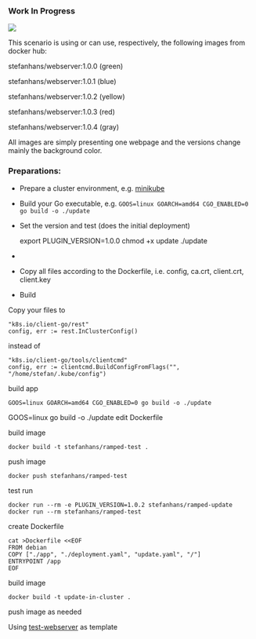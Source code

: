 ### Work In Progress

<a href="https://asciinema.org/a/8C4FwMI74WkbPNaIeo4MUZHgi" target="_blank"><img src="https://asciinema.org/a/8C4FwMI74WkbPNaIeo4MUZHgi.png" /></a>

This scenario is using or can use, respectively, the following images from docker hub:

stefanhans/webserver:1.0.0 (green)

stefanhans/webserver:1.0.1 (blue)

stefanhans/webserver:1.0.2 (yellow)

stefanhans/webserver:1.0.3 (red)

stefanhans/webserver:1.0.4 (gray)

All images are simply presenting one webpage and the versions change mainly the background color.

### Preparations:

- Prepare a cluster environment, e.g. [minikube](https://github.com/kubernetes/minikube)

- Build your Go executable, e.g. `GOOS=linux GOARCH=amd64 CGO_ENABLED=0 go build -o ./update`

- Set the version and test (does the initial deployment)

    export PLUGIN_VERSION=1.0.0
    chmod +x update
    ./update

-

- Copy all files according to the Dockerfile, i.e. config, ca.crt, client.crt, client.key

- Build

Copy your files to

    "k8s.io/client-go/rest"
    config, err := rest.InClusterConfig()

instead of

    "k8s.io/client-go/tools/clientcmd"
    config, err := clientcmd.BuildConfigFromFlags("", "/home/stefan/.kube/config")

build app

    GOOS=linux GOARCH=amd64 CGO_ENABLED=0 go build -o ./update
GOOS=linux go build -o ./update
edit Dockerfile

build image

    docker build -t stefanhans/ramped-test .

push image

    docker push stefanhans/ramped-test

test run

    docker run --rm -e PLUGIN_VERSION=1.0.2 stefanhans/ramped-update
    docker run --rm stefanhans/ramped-test


create Dockerfile

    cat >Dockerfile <<EOF
    FROM debian
    COPY ["./app", "./deployment.yaml", "update.yaml", "/"]
    ENTRYPOINT /app
    EOF

build image

    docker build -t update-in-cluster .

push image as needed


Using [test-webserver](https://github.com/stefanhans/Go4k8s/tree/master/Showcase/Images/test-webserver) as template
